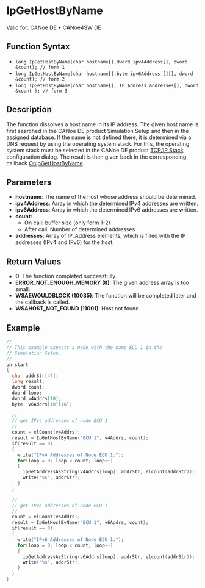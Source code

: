 # IpGetHostByName

[Valid for](../../../Shared/FeatureAvailability.md): CANoe DE • CANoe4SW DE

## Function Syntax

- `long IpGetHostByName(char hostname[],dword ipv4Address[], dword &count); // form 1`
- `long IpGetHostByName(char hostname[],byte ipv6Address [][], dword &count); // form 2`
- `long IpGetHostByName(char hostname[], IP_Address addresses[], dword &count ); // form 3`

## Description

The function dissolves a host name in its IP address. The given host name is first searched in the CANoe DE product Simulation Setup and then in the assigned database. If the name is not defined there, it is determined via a DNS request by using the operating system stack. For this, the operating system stack must be selected in the CANoe DE product [TCP/IP Stack](../../../CANoeCANalyzer/Ethernet/TCPIPNetworkSettings/PageStackSelection.md) configuration dialog. The result is then given back in the corresponding callback [OnIpGetHostByName](../EventProcedures/CAPLfunctionTCPIPOnIpGetHostByName.md).

## Parameters

- **hostname**: The name of the host whose address should be determined.
- **ipv4Address**: Array in which the determined IPv4 addresses are written.
- **ipv6Address**: Array in which the determined IPv6 addresses are written.
- **count**:
  - On call: buffer size (only form 1-2)
  - After call: Number of determined addresses
- **addresses**: Array of IP_Address elements, which is filled with the IP addresses (IPv4 and IPv6) for the host.

## Return Values

- **0**: The function completed successfully.
- **ERROR_NOT_ENOUGH_MEMORY (8)**: The given address array is too small.
- **WSAEWOULDBLOCK (10035)**: The function will be completed later and the callback is called.
- **WSAHOST_NOT_FOUND (11001)**: Host not found.

## Example

```c
//
// This example expects a node with the name ECU 1 in the
// Simulation Setup.
//
on start
{
  char addrStr[47];
  long result;
  dword count;
  dword loop;
  dword v4Addrs[10];
  byte  v6Addrs[10][16];

  //
  // get IPv4 addresses of node ECU 1
  //
  count = elCount(v4Addrs);
  result = IpGetHostByName("ECU 1", v4Addrs, count);
  if(result == 0)
  {
    write("IPv4 Addresses of Node ECU 1:");
    for(loop = 0; loop < count; loop++)
    {
      ipGetAddressAsString(v4Addrs[loop], addrStr, elcount(addrStr));
      write("%s", addrStr);
    }
  }

  //
  // get IPv6 addresses of node ECU 1
  //
  count = elCount(v6Addrs);
  result = IpGetHostByName("ECU 1", v6Addrs, count);
  if(result == 0)
  {
    write("IPv6 Addresses of Node ECU 1:");
    for(loop = 0; loop < count; loop++)
    {
      ipGetAddressAsString(v6Addrs[loop], addrStr, elcount(addrStr));
      write("%s", addrStr);
    }
  }
}
```
